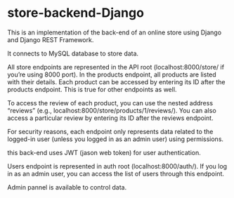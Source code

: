 # store-backend-Django
This is an implementation of the back-end of an online store using Django and Django REST Framework.

It connects to MySQL database to store data.

All store endpoints are represented in the API root (localhost:8000/store/ if you’re using 8000 port).
In the products endpoint, all products are listed with their details. Each product can be accessed by entering its ID after the products endpoint.
This is true for other endpoints as well.

To access the review of each product, you can use the nested address “reviews” (e.g., localhost:8000/store/products/1/reviews/). You can also access a particular review by entering its ID after the reviews endpoint.

For security reasons, each endpoint only represents data related to the logged-in user (unless you logged in as an admin user) using permissions.

this back-end uses JWT (jason web token) for user authentication.

Users endpoint is represented in auth root (localhost:8000/auth/).
If you log in as an admin user, you can access the list of users through this endpoint.

Admin pannel is available to control data. 

